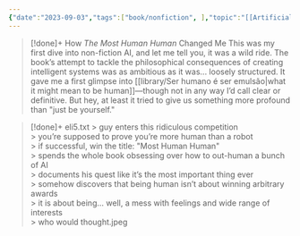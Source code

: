 ```yaml
---
{"date":"2023-09-03","tags":["book/nonfiction", ],"topic":"[[Artificial Intelligence]]","start":"2018-06-15","finish":"2020-08-19","author":"[[Brian Christian]]","year":2011,"publish":true,"PassFrontmatter":true}
---
```


>[!done]+ How *The Most Human Human* Changed Me
>This was my first dive into non-fiction AI, and let me tell you, it was a wild ride. The book’s attempt to tackle the philosophical consequences of creating intelligent systems was as ambitious as it was... loosely structured. It gave me a first glimpse into [[library/Ser humano é ser emulsão\|what it might mean to be human]]—though not in any way I’d call clear or definitive. But hey, at least it tried to give us something more profound than "just be yourself."

>[!done]+ eli5.txt
> \> guy enters this ridiculous competition <br>
> \> you’re supposed to prove you’re more human than a robot<br>
> \> if successful, win the title: "Most Human Human"<br>
> \> spends the whole book obsessing over how to out-human a bunch of AI<br> 
> \> documents his quest like it’s the most important thing ever<br>
> \> somehow discovers that being human isn’t about winning arbitrary awards<br>
> \> it is about being... well, a mess with feelings and wide range of interests<br> 
> \> who would thought.jpeg<br>